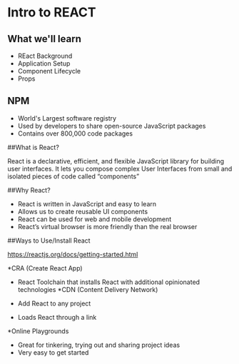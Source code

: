 # Intro to REACT

## What we'll learn
* REact Background
* Application Setup
* Component Lifecycle
* Props

## NPM
* World's Largest software registry
* Used by developers to share open-source JavaScript packages 
* Contains over 800,000 code packages


##What is React?

React is a declarative, efficient, and flexible JavaScript library for building user interfaces. It lets you compose complex User Interfaces from small and isolated pieces of code called “components”

##Why React?

* React is written in JavaScript and easy to learn
* Allows us to create reusable UI components
* React can be used for web and mobile development
* React’s virtual browser is more friendly than the real browser

##Ways to Use/Install React

https://reactjs.org/docs/getting-started.html

*CRA (Create React App)
	
* React Toolchain that installs React with additional opinionated technologies
*CDN (Content Delivery Network)

* 	Add React to any project
* 	Loads React through a link

*Online Playgrounds

* Great for tinkering, trying out and sharing project ideas
* Very easy to get started
